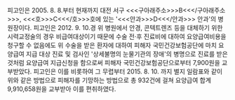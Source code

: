 피고인은 2005. 8. 8.부터 현재까지 대전 서구 <<<구아래주소>>>B<<</구아래주소>>>, <<<호>>>C<<</호>>>호에 있는 '<<<안과>>>D<<</안과>>> 안과'의 병원장이다. 피고인은 2012. 9. 10.경 위 병원에서 안경, 콘텍트렌즈 등을 대체하기 위한 시력교정술의 경우 비급여대상이기 때문에 수술 전·후 진료비에 대하여 요양급여비용을 청구할 수 없음에도 위 수술을 받은 환자에 대하여 피해자 국민건강보험공단에 마치 요양급여 지급 대상 진료 및 검사인 '상세불명의 눈물기관의 장애'의 병명으로 진료를 받은 것처럼 요양급여 지급신청을 함으로써 피해자 국민건강보험공단으로부터 7,900원을 교부받았다.
피고인은 이를 비롯하여 그 무렵부터 2015. 8. 10. 까지 별지 일람표와 같이 위와 같은 방법으로 피해자를 기망하는 방법으로 총 932건에 걸쳐 요양급여 합계 9,910,658원을 교부받아 이를 편취하였다.